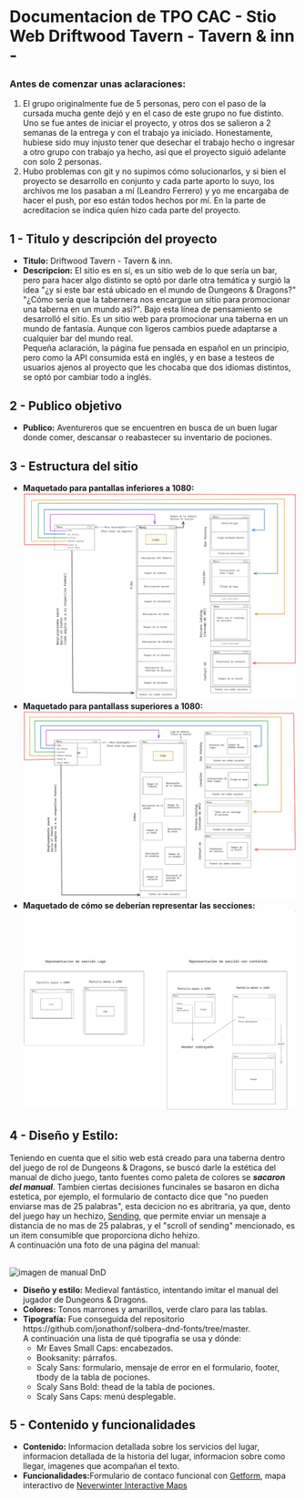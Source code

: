 <h1>Documentacion de TPO CAC - Stio Web Driftwood Tavern - Tavern & inn -</h1>

<h3>Antes de comenzar unas aclaraciones:</h3>
<ol>
  <li>
    El grupo originalmente fue de 5 personas, pero con el paso de la cursada mucha gente dejó y en el caso de este grupo no fue distinto. Uno se fue       antes de iniciar el proyecto, y otros dos se salieron a 2 semanas de la entrega y con el trabajo ya iniciado. Honestamente, hubiese sido muy           injusto tener que desechar el trabajo hecho o ingresar a otro grupo con trabajo ya hecho, así que el proyecto siguió adelante con solo 2 personas.
  </li>
  <li>
    Hubo problemas con git y no supimos cómo solucionarlos, y si bien el proyecto se desarrollo en conjunto y cada parte aporto lo suyo, los archivos      me los pasaban a mí (Leandro Ferrero) y yo me encargaba de hacer el push, por eso están todos hechos por mí. En la parte de acreditacion se indica     quien hizo cada parte del proyecto.
  </li>
</ol>

<h2>1 - Titulo y descripción del proyecto</h2>

<ul>
  <li>
    <b>Titulo:</b> Driftwood Tavern - Tavern & inn.
  </li>
  <li>
    <b>Descripcion:</b> El sitio es en sí, es un sitio web de lo que sería un bar, pero para hacer algo distinto se optó por darle otra temática y         surgió la idea "¿y si este bar está ubicado en el mundo de Dungeons & Dragons?" "¿Cómo sería que la tabernera nos encargue un sitio para               promocionar una taberna en un mundo así?". Bajo esta línea de pensamiento se desarrolló el sitio. Es un sitio web para promocionar una taberna en      un mundo de fantasía. Aunque con ligeros cambios puede adaptarse a cualquier bar del mundo real. </br>
    Pequeña aclaración, la página fue pensada en español en un principio, pero como la API consumida está en inglés, y en base a testeos de usuarios       ajenos al proyecto que les chocaba que dos idiomas distintos, se optó por cambiar todo a inglés.
  </li>
</ul>

<h2>2 - Publico objetivo</h2>
<ul>
  <li>
    <b>Publico:</b> Aventureros que se encuentren en busca de un buen lugar donde comer, descansar o reabastecer su inventario de pociones.
  </li>
</ul>

<h2>3 - Estructura del sitio</h2>
<ul>
  <li>
    <b>Maquetado para pantallas inferiores a 1080:</b>
    <img src="https://raw.githubusercontent.com/LeaFerrero/tpo-driftwood-tavern/main/layout/inferior1080.png" alt="imagen pantallas inferiores a 1080">
  </li>
  <li>
    <b>Maquetado para pantallass superiores a 1080:</b>
    <img src="https://raw.githubusercontent.com/LeaFerrero/tpo-driftwood-tavern/main/layout/superior1080.png" alt="imagen pantallas superiores a 1080">
  </li>
  <li>
    <b>Maquetado de cómo se deberían representar las secciones:</b> 
    <img src="https://raw.githubusercontent.com/LeaFerrero/tpo-driftwood-tavern/main/layout/seccion.png" alt="imagen pantallas superiores a 1080">
  </li>
</ul>

<h2>4 - Diseño y Estilo:</h2>
<p>
  Teniendo en cuenta que el sitio web está creado para una taberna dentro del juego de rol de Dungeons & Dragons, se buscó darle la estética del manual de dicho juego, tanto fuentes como paleta de colores se <i><b>sacaron del manual</b></i>. Tambien ciertas decisiones funcinales se basaron en dicha estetica, por ejemplo, el formulario de contacto dice que "no pueden enviarse mas de 25 palabras", esta decicion no es abritraria, ya que, dento del juego hay un hechizo, <a href="https://roll20.net/compendium/dnd5e/Sending#content">Sending</a>, que permite enviar un mensaje a distancia de no mas de 25 palabras, y el "scroll of sending" mencionado, es un item consumible que proporciona dicho hehizo.<br> 
A continuación una foto de una página del manual:
</p><br>
<img src="https://tothetablereviews.files.wordpress.com/2014/09/img_3155.jpg" alt="imagen de manual DnD">

<ul>
  <li>
    <b>Diseño y estilo:</b> Medieval fantástico, intentando imitar el manual del jugador de Dungeons & Dragons.
  </li>
  <li>
    <b>Colores:</b> Tonos marrones y amarillos, verde claro para las tablas.
  </li>
  <li><b>Tipografía:</b> Fue conseguida del repositorio https://github.com/jonathonf/solbera-dnd-fonts/tree/master.</br> 
  A continuación una lista de qué tipografía se usa y dónde:
    <ul>
      <li>Mr Eaves Small Caps: encabezados.</li>
      <li>Booksanity: párrafos.</li>
      <li>Scaly Sans: formulario, mensaje de error en el formulario, footer, tbody de la tabla de pociones.</li>
      <li>Scaly Sans Bold: thead de la tabla de pociones.</li>
      <li>Scaly Sans Caps: menú desplegable.</li>
    </ul>
  </li>
</ul>

<h2>5 - Contenido y funcionalidades</h2>
<ul>
  <li><b>Contenido:</b> Informacion detallada sobre los servicios del lugar, informacion detallada de la historia del lugar, informacion sobre como llegar, imagenes que acompañan el texto.</li>
  <li><b>Funcionalidades:</b>Formulario de contaco funcional con <a href="https://getform.io">Getform</a>, mapa interactivo de <a     href="https://neverwinteractive.com">Neverwinter Interactive Maps</a>
</ul>

